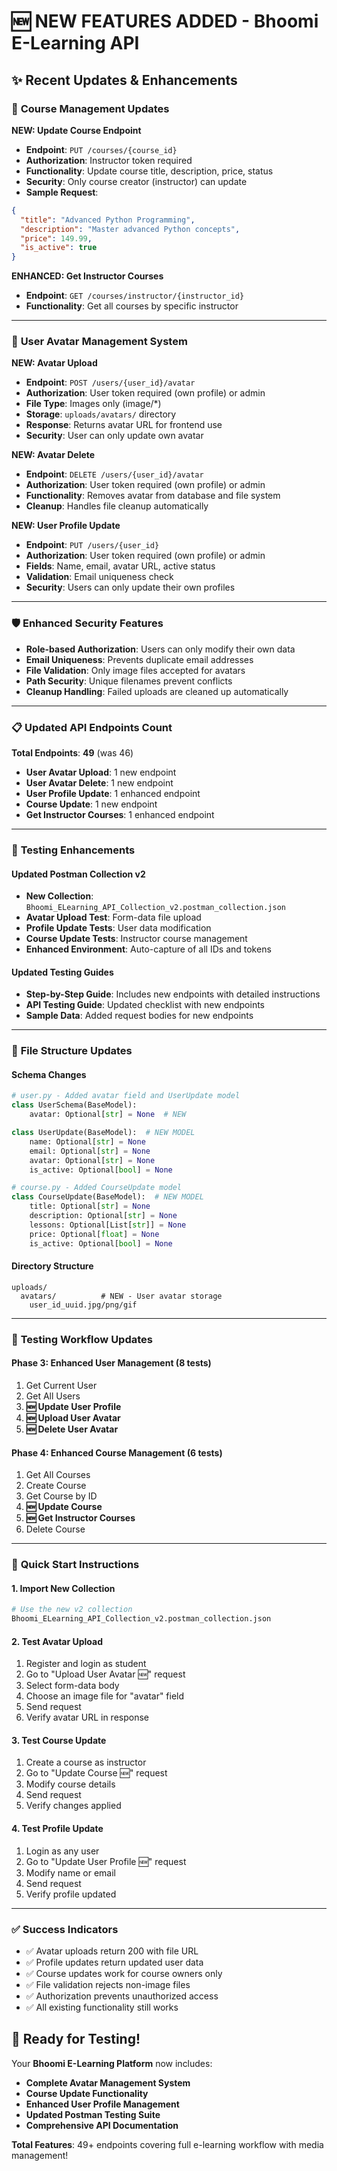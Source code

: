 # 🆕 NEW FEATURES ADDED - Bhoomi E-Learning API

## ✨ **Recent Updates & Enhancements**

### 🔄 **Course Management Updates**
**NEW: Update Course Endpoint**
- **Endpoint**: `PUT /courses/{course_id}`
- **Authorization**: Instructor token required
- **Functionality**: Update course title, description, price, status
- **Security**: Only course creator (instructor) can update
- **Sample Request**:
```json
{
  "title": "Advanced Python Programming",
  "description": "Master advanced Python concepts",
  "price": 149.99,
  "is_active": true
}
```

**ENHANCED: Get Instructor Courses**
- **Endpoint**: `GET /courses/instructor/{instructor_id}`
- **Functionality**: Get all courses by specific instructor

---

### 👤 **User Avatar Management System**
**NEW: Avatar Upload**
- **Endpoint**: `POST /users/{user_id}/avatar`
- **Authorization**: User token required (own profile) or admin
- **File Type**: Images only (image/*)
- **Storage**: `uploads/avatars/` directory
- **Response**: Returns avatar URL for frontend use
- **Security**: User can only update own avatar

**NEW: Avatar Delete**
- **Endpoint**: `DELETE /users/{user_id}/avatar`
- **Authorization**: User token required (own profile) or admin
- **Functionality**: Removes avatar from database and file system
- **Cleanup**: Handles file cleanup automatically

**NEW: User Profile Update**
- **Endpoint**: `PUT /users/{user_id}`
- **Authorization**: User token required (own profile) or admin
- **Fields**: Name, email, avatar URL, active status
- **Validation**: Email uniqueness check
- **Security**: Users can only update their own profiles

---

### 🛡️ **Enhanced Security Features**
- **Role-based Authorization**: Users can only modify their own data
- **Email Uniqueness**: Prevents duplicate email addresses
- **File Validation**: Only image files accepted for avatars
- **Path Security**: Unique filenames prevent conflicts
- **Cleanup Handling**: Failed uploads are cleaned up automatically

---

### 📋 **Updated API Endpoints Count**
**Total Endpoints**: **49** (was 46)
- **User Avatar Upload**: 1 new endpoint
- **User Avatar Delete**: 1 new endpoint  
- **User Profile Update**: 1 enhanced endpoint
- **Course Update**: 1 new endpoint
- **Get Instructor Courses**: 1 enhanced endpoint

---

### 🧪 **Testing Enhancements**

#### **Updated Postman Collection v2**
- **New Collection**: `Bhoomi_ELearning_API_Collection_v2.postman_collection.json`
- **Avatar Upload Test**: Form-data file upload
- **Profile Update Tests**: User data modification
- **Course Update Tests**: Instructor course management
- **Enhanced Environment**: Auto-capture of all IDs and tokens

#### **Updated Testing Guides**
- **Step-by-Step Guide**: Includes new endpoints with detailed instructions
- **API Testing Guide**: Updated checklist with new endpoints
- **Sample Data**: Added request bodies for new endpoints

---

### 📁 **File Structure Updates**

#### **Schema Changes**
```python
# user.py - Added avatar field and UserUpdate model
class UserSchema(BaseModel):
    avatar: Optional[str] = None  # NEW

class UserUpdate(BaseModel):  # NEW MODEL
    name: Optional[str] = None
    email: Optional[str] = None
    avatar: Optional[str] = None
    is_active: Optional[bool] = None

# course.py - Added CourseUpdate model
class CourseUpdate(BaseModel):  # NEW MODEL
    title: Optional[str] = None
    description: Optional[str] = None
    lessons: Optional[List[str]] = None
    price: Optional[float] = None
    is_active: Optional[bool] = None
```

#### **Directory Structure**
```
uploads/
  avatars/          # NEW - User avatar storage
    user_id_uuid.jpg/png/gif
```

---

### 🎯 **Testing Workflow Updates**

#### **Phase 3: Enhanced User Management (8 tests)**
1. Get Current User
2. Get All Users  
3. **🆕 Update User Profile**
4. **🆕 Upload User Avatar**
5. **🆕 Delete User Avatar**

#### **Phase 4: Enhanced Course Management (6 tests)**
1. Get All Courses
2. Create Course
3. Get Course by ID
4. **🆕 Update Course**
5. **🆕 Get Instructor Courses**
6. Delete Course

---

### 🚀 **Quick Start Instructions**

#### **1. Import New Collection**
```bash
# Use the new v2 collection
Bhoomi_ELearning_API_Collection_v2.postman_collection.json
```

#### **2. Test Avatar Upload**
1. Register and login as student
2. Go to "Upload User Avatar 🆕" request
3. Select form-data body
4. Choose an image file for "avatar" field
5. Send request
6. Verify avatar URL in response

#### **3. Test Course Update**
1. Create a course as instructor
2. Go to "Update Course 🆕" request  
3. Modify course details
4. Send request
5. Verify changes applied

#### **4. Test Profile Update**
1. Login as any user
2. Go to "Update User Profile 🆕" request
3. Modify name or email
4. Send request
5. Verify profile updated

---

### ✅ **Success Indicators**
- ✅ Avatar uploads return 200 with file URL
- ✅ Profile updates return updated user data
- ✅ Course updates work for course owners only
- ✅ File validation rejects non-image files
- ✅ Authorization prevents unauthorized access
- ✅ All existing functionality still works

## 🎉 **Ready for Testing!**

Your **Bhoomi E-Learning Platform** now includes:
- **Complete Avatar Management System**
- **Course Update Functionality** 
- **Enhanced User Profile Management**
- **Updated Postman Testing Suite**
- **Comprehensive API Documentation**

**Total Features**: 49+ endpoints covering full e-learning workflow with media management!
